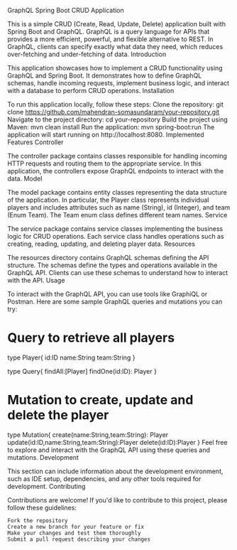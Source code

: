 GraphQL Spring Boot CRUD Application

This is a simple CRUD (Create, Read, Update, Delete) application built with Spring Boot and GraphQL. GraphQL is a query language for APIs that provides a more efficient, powerful, and flexible alternative to REST. In GraphQL, clients can specify exactly what data they need, which reduces over-fetching and under-fetching of data.
Introduction

This application showcases how to implement a CRUD functionality using GraphQL and Spring Boot. It demonstrates how to define GraphQL schemas, handle incoming requests, implement business logic, and interact with a database to perform CRUD operations.
Installation

To run this application locally, follow these steps:
Clone the repository:
git clone https://github.com/mahendran-somasundaram/your-repository.git
Navigate to the project directory:
cd your-repository
Build the project using Maven:
mvn clean install
Run the application:
mvn spring-boot:run
The application will start running on http://localhost:8080.
Implemented Features
Controller

The controller package contains classes responsible for handling incoming HTTP requests and routing them to the appropriate service. In this application, the controllers expose GraphQL endpoints to interact with the data.
Model

The model package contains entity classes representing the data structure of the application. In particular, the Player class represents individual players and includes attributes such as name (String), id (Integer), and team (Enum Team). The Team enum class defines different team names.
Service

The service package contains service classes implementing the business logic for CRUD operations. Each service class handles operations such as creating, reading, updating, and deleting player data.
Resources

The resources directory contains GraphQL schemas defining the API structure. The schemas define the types and operations available in the GraphQL API. Clients can use these schemas to understand how to interact with the API.
Usage

To interact with the GraphQL API, you can use tools like GraphiQL or Postman. Here are some sample GraphQL queries and mutations you can try:
# Query to retrieve all players
type Player{
    id:ID
    name:String
    team:String
}

type Query{
    findAll:[Player]
    findOne(id:ID): Player
}


# Mutation to create, update and delete the player
type Mutation{
    create(name:String,team:String): Player
    update(id:ID,name:String,team:String):Player
    delete(id:ID):Player
}
Feel free to explore and interact with the GraphQL API using these queries and mutations.
Development

This section can include information about the development environment, such as IDE setup, dependencies, and any other tools required for development.
Contributing

Contributions are welcome! If you'd like to contribute to this project, please follow these guidelines:

    Fork the repository
    Create a new branch for your feature or fix
    Make your changes and test them thoroughly
    Submit a pull request describing your changes
